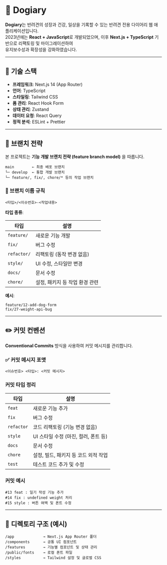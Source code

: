 # 🐶 Dogiary

**Dogiary**는 반려견의 성장과 건강, 일상을 기록할 수 있는 반려견 전용 다이어리 웹 애플리케이션입니다.  
2023년에는 **React + JavaScript**로 개발되었으며, 이후 **Next.js + TypeScript** 기반으로 리팩토링 및 마이그레이션하여  
유지보수성과 확장성을 강화하였습니다.

---

## 🚀 기술 스택

- **프레임워크**: Next.js 14 (App Router)
- **언어**: TypeScript
- **스타일링**: Tailwind CSS
- **폼 관리**: React Hook Form
- **상태 관리**: Zustand
- **데이터 요청**: React Query
- **정적 분석**: ESLint + Prettier

---

## 🌿 브랜치 전략

본 프로젝트는 **기능 개발 브랜치 전략 (feature branch model)** 을 따릅니다.

```
main        ← 최종 배포 브랜치
└─ develop  ← 통합 개발 브랜치
└─ feature/, fix/, chore/* 등의 작업 브랜치
```

### 📌 브랜치 이름 규칙

```
<타입>/<이슈번호>-<작업내용>
```

**타입 종류**:

| 타입        | 설명                           |
| ----------- | ------------------------------ |
| `feature/`  | 새로운 기능 개발               |
| `fix/`      | 버그 수정                      |
| `refactor/` | 리팩토링 (동작 변경 없음)      |
| `style/`    | UI 수정, 스타일만 변경         |
| `docs/`     | 문서 수정                      |
| `chore/`    | 설정, 패키지 등 작업 환경 관련 |

**예시**:

```
feature/12-add-dog-form
fix/27-weight-api-bug
```

---

## ✏️ 커밋 컨벤션

**Conventional Commits** 방식을 사용하여 커밋 메시지를 관리합니다.

### ✅ 커밋 메시지 포맷

```
<이슈번호> <타입>: <커밋 메시지>
```

### 커밋 타입 정리

| 타입       | 설명                                 |
| ---------- | ------------------------------------ |
| `feat`     | 새로운 기능 추가                     |
| `fix`      | 버그 수정                            |
| `refactor` | 코드 리팩토링 (기능 변경 없음)       |
| `style`    | UI 스타일 수정 (마진, 컬러, 폰트 등) |
| `docs`     | 문서 수정                            |
| `chore`    | 설정, 빌드, 패키지 등 코드 외적 작업 |
| `test`     | 테스트 코드 추가 및 수정             |

### 커밋 예시

```
#13 feat : 일기 작성 기능 추가
#14 fix : undefined weight 처리
#15 style : 버튼 여백 및 폰트 수정
```

---

## 📁 디렉토리 구조 (예시)

```
/app             → Next.js App Router 폴더
/components      → 공통 UI 컴포넌트
/features        → 기능별 컴포넌트 및 상태 관리
/public/fonts    → 로컬 폰트 파일
/styles          → Tailwind 설정 및 글로벌 CSS
```
